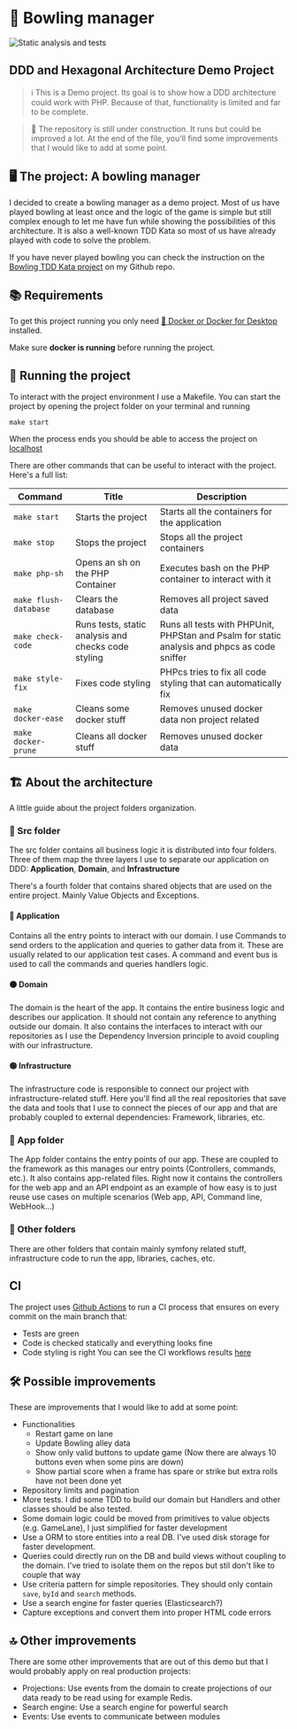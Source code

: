 # 🎳 Bowling manager 
![Static analysis and tests](https://github.com/rogergros/ddd-example/actions/workflows/ci.yml/badge.svg)

## DDD and Hexagonal Architecture Demo Project

> ℹ️ This is a Demo project. Its goal is to show how a DDD architecture could work with PHP. Because of that,
> functionality is limited and far to be complete.

> 👷 The repository is still under construction. It runs but could be improved a lot. At the end of the file, you'll
> find some improvements that I would like to add at some point.

## 🖥 The project: A bowling manager

I decided to create a bowling manager as a demo project.
Most of us have played bowling at least once and the logic of the game is simple but still complex enough to let me have
fun while showing the possibilities of this architecture.
It is also a well-known TDD Kata so most of us have already played with code to solve the problem.

If you have never played bowling you can check the instruction on the [Bowling TDD Kata project](https://github.com/rogergros/bowling-tdd-kata) on my Github repo.

## 📚 Requirements

To get this project running you only need [🐋 Docker or Docker for Desktop](https://docs.docker.com/get-docker/) installed.

Make sure **docker is running** before running the project.

## 🏃 Running the project

To interact with the project environment I use a Makefile.
You can start the project by opening the project folder on your terminal and running
    
    make start

When the process ends you should be able to access the project on [localhost](http://localhost)

There are other commands that can be useful to interact with the project.
Here's a full list:

|Command|Title|Description|
|---|---|---|
|`make start`|Starts the project|Starts all the containers for the application|
|`make stop`|Stops the project|Stops all the project containers|
|`make php-sh`|Opens an sh on the PHP Container|Executes bash on the PHP container to interact with it|
|`make flush-database`|Clears the database|Removes all project saved data|
|`make check-code`|Runs tests, static analysis and checks code styling|Runs all tests with PHPUnit, PHPStan and Psalm for static analysis and phpcs as code sniffer|
|`make style-fix`|Fixes code styling|PHPcs tries to fix all code styling that can automatically fix|
|`make docker-ease`|Cleans some docker stuff|Removes unused docker data non project related|
|`make docker-prune`|Cleans all docker stuff|Removes unused docker data|

## 🏗 About the architecture

A little guide about the project folders organization.

### 📁 Src folder

The src folder contains all business logic it is distributed into four folders.
Three of them map the three layers I use to separate our application on DDD: **Application**, **Domain**, and **Infrastructure**

There's a fourth folder that contains shared objects that are used on the entire project.
Mainly Value Objects and Exceptions.

#### 🔴 Application

Contains all the entry points to interact with our domain.
I use Commands to send orders to the application and queries to gather data from it.
These are usually related to our application test cases.
A command and event bus is used to call the commands and queries handlers logic.

#### 🟠 Domain

The domain is the heart of the app. It contains the entire business logic and describes our application.
It should not contain any reference to anything outside our domain.
It also contains the interfaces to interact with our repositories as I use the Dependency Inversion principle to avoid
coupling with our infrastructure.

#### 🟢 Infrastructure

The infrastructure code is responsible to connect our project with infrastructure-related stuff.
Here you'll find all the real repositories that save the data and tools that I use to connect the pieces of our app and
that are probably coupled to external dependencies: Framework, libraries, etc.

### 📁 App folder

The App folder contains the entry points of our app. These are coupled to the framework as this manages our entry points
(Controllers, commands, etc.).
It also contains app-related files.
Right now it contains the controllers for the web app and an API endpoint as an example of how easy is to just reuse
use cases on multiple scenarios (Web app, API, Command line, WebHook...)

### 📁 Other folders

There are other folders that contain mainly symfony related stuff, infrastructure code to run the app, libraries, caches, etc.

## CI

The project uses [Github Actions](https://github.com/features/actions) to run a CI process that ensures on every commit on the main branch that:
* Tests are green
* Code is checked statically and everything looks fine
* Code styling is right
You can see the CI workflows results [here](https://github.com/rogergros/ddd-example/actions)

## 🛠 Possible improvements

These are improvements that I would like to add at some point:

* Functionalities
  * Restart game on lane
  * Update Bowling alley data
  * Show only valid buttons to update game (Now there are always 10 buttons even when some pins are down)
  * Show partial score when a frame has spare or strike but extra rolls have not been done yet
* Repository limits and pagination
* More tests. I did some TDD to build our domain but Handlers and other classes should be also tested.
* Some domain logic could be moved from primitives to value objects (e.g. GameLane), I just simplified for faster development
* Use a ORM to store entities into a real DB. I've used disk storage for faster development.
* Queries could directly run on the DB and build views without coupling to the domain. I've tried to isolate them on the repos but stil don't like to couple that way
* Use criteria pattern for simple repositories. They should only contain `save`, `byId` and `search` methods.
* Use a search engine for faster queries (Elasticsearch?)
* Capture exceptions and convert them into proper HTML code errors

## 🔝 Other improvements

There are some other improvements that are out of this demo but that I would probably apply on real production projects:

* Projections: Use events from the domain to create projections of our data ready to be read using for example Redis.
* Search engine: Use a search engine for powerful search
* Events: Use events to communicate between modules
